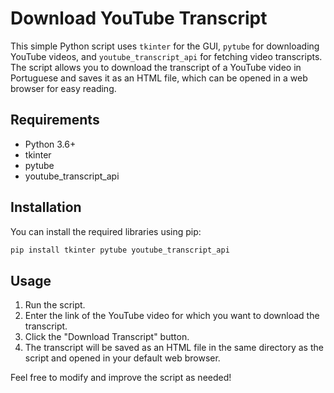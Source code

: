 # Download YouTube Transcript

This simple Python script uses `tkinter` for the GUI, `pytube` for downloading YouTube videos, and `youtube_transcript_api` for fetching video transcripts. The script allows you to download the transcript of a YouTube video in Portuguese and saves it as an HTML file, which can be opened in a web browser for easy reading.

## Requirements
- Python 3.6+
- tkinter
- pytube
- youtube_transcript_api

## Installation
You can install the required libraries using pip:
```bash
pip install tkinter pytube youtube_transcript_api
```

## Usage
1. Run the script.
2. Enter the link of the YouTube video for which you want to download the transcript.
3. Click the "Download Transcript" button.
4. The transcript will be saved as an HTML file in the same directory as the script and opened in your default web browser.

Feel free to modify and improve the script as needed!